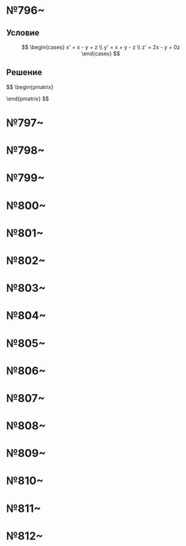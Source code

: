 # №796~
## Условие
$$
\begin{cases}
x' = x - y + z \\
y' = x + y - z \\
z' = 2x - y + 0z
\end{cases}
$$
## Решение
$$
\begin{pmatrix}

\end{pmatrix}
$$
# №797~
# №798~
# №799~
# №800~
# №801~
# №802~
# №803~
# №804~
# №805~
# №806~
# №807~
# №808~
# №809~
# №810~
# №811~
# №812~